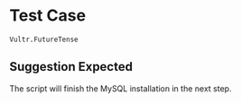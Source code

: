 # Test Case

    Vultr.FutureTense

## Suggestion Expected

The script will finish the MySQL installation in the next step.
